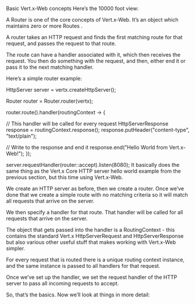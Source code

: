 Basic Vert.x-Web concepts
Here’s the 10000 foot view:

A Router is one of the core concepts of Vert.x-Web. It’s an object which maintains zero or more Routes .

A router takes an HTTP request and finds the first matching route for that request, and passes the request to that route.

The route can have a handler associated with it, which then receives the request. You then do something with the request, and then, either end it or pass it to the next matching handler.

Here’s a simple router example:

HttpServer server = vertx.createHttpServer();

Router router = Router.router(vertx);

router.route().handler(routingContext -> {

  // This handler will be called for every request
  HttpServerResponse response = routingContext.response();
  response.putHeader("content-type", "text/plain");

  // Write to the response and end it
  response.end("Hello World from Vert.x-Web!");
});

server.requestHandler(router::accept).listen(8080);
It basically does the same thing as the Vert.x Core HTTP server hello world example from the previous section, but this time using Vert.x-Web.

We create an HTTP server as before, then we create a router. Once we’ve done that we create a simple route with no matching criteria so it will match all requests that arrive on the server.

We then specify a handler for that route. That handler will be called for all requests that arrive on the server.

The object that gets passed into the handler is a RoutingContext - this contains the standard Vert.x HttpServerRequest and HttpServerResponse but also various other useful stuff that makes working with Vert.x-Web simpler.

For every request that is routed there is a unique routing context instance, and the same instance is passed to all handlers for that request.

Once we’ve set up the handler, we set the request handler of the HTTP server to pass all incoming requests to accept.

So, that’s the basics. Now we’ll look at things in more detail:

